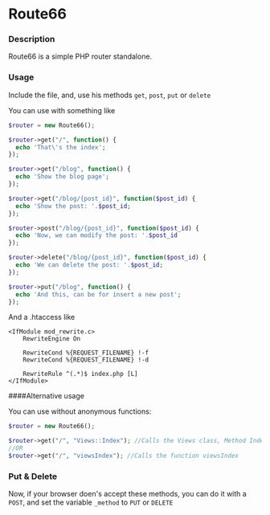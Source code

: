 # Route66

### Description
Route66 is a simple PHP router standalone.

### Usage
Include the file, and, use his methods ```get```, ```post```, ```put``` or ```delete```

You can use with something like

````php
$router = new Route66();

$router->get("/", function() {
  echo 'That\'s the index';
});

$router->get("/blog", function() {
  echo 'Show the blog page';
});

$router->get("/blog/{post_id}", function($post_id) {
  echo 'Show the post: '.$post_id;
});

$router->post("/blog/{post_id}", function($post_id) {
  echo 'Now, we can modify the post: '.$post_id
});

$router->delete("/blog/{post_id}", function($post_id) {
  echo 'We can delete the post: '.$post_id;
});

$router->put("/blog", function() {
  echo 'And this, can be for insert a new post';
});
````

And a .htaccess like
```
<IfModule mod_rewrite.c>
    RewriteEngine On
   
    RewriteCond %{REQUEST_FILENAME} !-f
    RewriteCond %{REQUEST_FILENAME} !-d

    RewriteRule ^(.*)$ index.php [L]
</IfModule>
```

####Alternative usage

You can use without anonymous functions:
```php
$router = new Route66();

$router->get("/", "Views::Index"); //Calls the Views class, Method Index
//OR
$router->get("/", "viewsIndex"); //Calls the function viewsIndex
```

### Put & Delete

Now, if your browser doen's accept these methods, you can do it with a `POST`, and set the variable `_method` to `PUT` or `DELETE`
